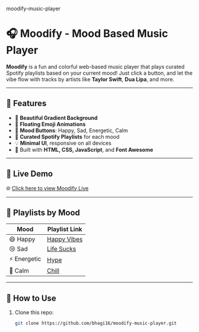  moodify-music-player
# 🎧 Moodify - Mood Based Music Player

**Moodify** is a fun and colorful web-based music player that plays curated Spotify playlists based on your current mood! Just click a button, and let the vibe flow with tracks by artists like **Taylor Swift**, **Dua Lipa**, and more.

---

## 🌟 Features

- 🎨 **Beautiful Gradient Background**
- 🌈 **Floating Emoji Animations**
- 🧠 **Mood Buttons**: Happy, Sad, Energetic, Calm
- 🎵 **Curated Spotify Playlists** for each mood
- 💡 **Minimal UI**, responsive on all devices
- 🧰 Built with **HTML, CSS, JavaScript**, and **Font Awesome**

---

## 🔗 Live Demo

🌐 [Click here to view Moodify Live](https://bhagi16.github.io/moodify-music-player)

---

## 🎵 Playlists by Mood

| Mood      | Playlist Link |
|-----------|----------------|
| 😄 Happy   | [Happy Vibes](https://open.spotify.com/playlist/37i9dQZF1DXdPec7aLTmlC) |
| 😢 Sad     | [Life Sucks](https://open.spotify.com/playlist/37i9dQZF1DWVrtsSlLKzro) |
| ⚡ Energetic | [Hype](https://open.spotify.com/playlist/37i9dQZF1DX8FwnYE6PRvL) |
| 🌙 Calm    | [Chill](https://open.spotify.com/playlist/37i9dQZF1DX3Ogo9pFvBkY) |

---

## 📁 How to Use

1. Clone this repo:
   ```bash
   git clone https://github.com/bhagi16/moodify-music-player.git
